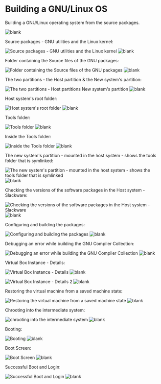 # Building a GNU/Linux OS
Building a GNU/Linux operating system from the source packages. 

![blank](https://user-images.githubusercontent.com/50910834/58419906-727af580-80a9-11e9-8057-6cd439435fbb.png)


Source packages - GNU utilities and the Linux kernel:

![Source packages - GNU utilities and the Linux kernel](https://user-images.githubusercontent.com/50910834/58424872-110d5380-80b6-11e9-9a76-c9522e7f2846.png)
 ![blank](https://user-images.githubusercontent.com/50910834/58419906-727af580-80a9-11e9-8057-6cd439435fbb.png)
 
Folder containing the Source files of the GNU packages:

![Folder containing the Source files of the GNU packages ](https://user-images.githubusercontent.com/50910834/58423093-e1f4e300-80b1-11e9-833d-78bf99d192b9.png)
![blank](https://user-images.githubusercontent.com/50910834/58419906-727af580-80a9-11e9-8057-6cd439435fbb.png)

The two partitions - the Host partition & the New system's partition:

 ![The two partitions - Host partitions   New system's partition](https://user-images.githubusercontent.com/50910834/58423112-e9b48780-80b1-11e9-837e-33538dac0ad3.png)
 ![blank](https://user-images.githubusercontent.com/50910834/58419906-727af580-80a9-11e9-8057-6cd439435fbb.png)
 
Host system's root folder:

![Host system's root folder](https://user-images.githubusercontent.com/50910834/58423095-e3261000-80b1-11e9-99cd-b589e98b40a9.png) 
![blank](https://user-images.githubusercontent.com/50910834/58419906-727af580-80a9-11e9-8057-6cd439435fbb.png)

Tools folder:

![Tools folder](https://user-images.githubusercontent.com/50910834/58423113-eae5b480-80b1-11e9-924f-0f2abb2d7c38.png)
 ![blank](https://user-images.githubusercontent.com/50910834/58419906-727af580-80a9-11e9-8057-6cd439435fbb.png)
 
Inside the Tools folder:

![Inside the Tools folder](https://user-images.githubusercontent.com/50910834/58423098-e4573d00-80b1-11e9-9a36-e80ccb36ec9f.png)
![blank](https://user-images.githubusercontent.com/50910834/58419906-727af580-80a9-11e9-8057-6cd439435fbb.png)

The new system's partition - mounted in the host system - shows the tools folder that is symlinked:

![The new system's partition - mounted in the host system - shows the tools folder that is symlinked](https://user-images.githubusercontent.com/50910834/58423108-e91bf100-80b1-11e9-95c5-8c4e40ffe63e.png)
![blank](https://user-images.githubusercontent.com/50910834/58419906-727af580-80a9-11e9-8057-6cd439435fbb.png)
 
Checking the versions of the software packages in the  Host system - Slackware:

![Checking the versions of the software packages in the  Host system - Slackware](https://user-images.githubusercontent.com/50910834/58423069-d99ca800-80b1-11e9-9052-2b3a7f067b65.png)
 ![blank](https://user-images.githubusercontent.com/50910834/58419906-727af580-80a9-11e9-8057-6cd439435fbb.png)
 
Configuring and building the packages:

![Configuring and building the packages](https://user-images.githubusercontent.com/50910834/58423079-ddc8c580-80b1-11e9-9c1b-276ce2a6583b.png)
![blank](https://user-images.githubusercontent.com/50910834/58419906-727af580-80a9-11e9-8057-6cd439435fbb.png)

Debugging  an error while building the GNU Compiler Collection:

![Debugging  an error while building the GNU Compiler Collection](https://user-images.githubusercontent.com/50910834/58423088-e02b1f80-80b1-11e9-842b-e5941355f8ea.png)
![blank](https://user-images.githubusercontent.com/50910834/58419906-727af580-80a9-11e9-8057-6cd439435fbb.png)

Virtual Box  Instance - Details:

![Virtual Box  Instance - Details](https://user-images.githubusercontent.com/50910834/58423114-ec16e180-80b1-11e9-8b43-94d3c55e61b5.png)
![blank](https://user-images.githubusercontent.com/50910834/58419906-727af580-80a9-11e9-8057-6cd439435fbb.png)

![Virtual Box  Instance - Details 2](https://user-images.githubusercontent.com/50910834/58423118-ecaf7800-80b1-11e9-9049-d29195201793.png)
![blank](https://user-images.githubusercontent.com/50910834/58419906-727af580-80a9-11e9-8057-6cd439435fbb.png)

Restoring the virtual machine from a saved machine state:

![Restoring the virtual machine from a saved machine state](https://user-images.githubusercontent.com/50910834/58423100-e5886a00-80b1-11e9-9b79-d13ef9735ff0.png)
![blank](https://user-images.githubusercontent.com/50910834/58419906-727af580-80a9-11e9-8057-6cd439435fbb.png)

Chrooting into the intermediate system:

![chrooting into the intermediate system](https://user-images.githubusercontent.com/50910834/58423072-dacdd500-80b1-11e9-9a50-3d61a38d84e2.png)
![blank](https://user-images.githubusercontent.com/50910834/58419906-727af580-80a9-11e9-8057-6cd439435fbb.png)


Booting:

![Booting](https://user-images.githubusercontent.com/50910834/58423063-d7d2e480-80b1-11e9-89ea-d16fcfab4754.png)
 ![blank](https://user-images.githubusercontent.com/50910834/58419906-727af580-80a9-11e9-8057-6cd439435fbb.png)

Boot Screen:

![Boot Screen](https://user-images.githubusercontent.com/50910834/58423065-d86b7b00-80b1-11e9-9432-83c1f219b908.png)
 ![blank](https://user-images.githubusercontent.com/50910834/58419906-727af580-80a9-11e9-8057-6cd439435fbb.png)

Successful Boot and Login:

![Successful Boot and Login](https://user-images.githubusercontent.com/50910834/58423107-e7eac400-80b1-11e9-9039-724e751c9f9e.png)
 ![blank](https://user-images.githubusercontent.com/50910834/58419906-727af580-80a9-11e9-8057-6cd439435fbb.png)

